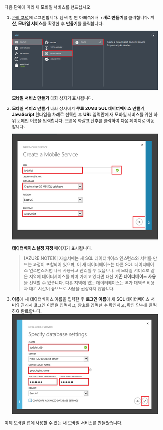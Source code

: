 

다음 단계에 따라 새 모바일 서비스를 만드십시오.

1.	[관리 포털]에 로그인합니다. 탐색 창 맨 아래쪽에서 **+새로 만들기**를 클릭합니다. **계산**, **모바일 서비스**를 확장한 후 **만들기**를 클릭합니다.

	![](./media/mobile-services-create-new-service/mobile-create.png)

	**모바일 서비스 만들기** 대화 상자가 표시됩니다.

2.	**모바일 서비스 만들기** 대화 상자에서 **무료 20MB SQL 데이터베이스 만들기**, **JavaScript** 런타임을 차례로 선택한 후 **URL** 입력란에 새 모바일 서비스를 위한 하위 도메인 이름을 입력합니다. 오른쪽 화살표 단추를 클릭하여 다음 페이지로 이동합니다.

	![](./media/mobile-services-create-new-service/mobile-create-page1.png)

	**데이터베이스 설정 지정** 페이지가 표시됩니다.
	
	>[AZURE.NOTE]이 자습서에는 새 SQL 데이터베이스 인스턴스와 서버를 만드는 과정이 포함되어 있으며, 이 새 데이터베이스는 다른 SQL 데이터베이스 인스턴스처럼 다시 사용하고 관리할 수 있습니다. 새 모바일 서비스로 같은 지역에 데이터베이스를 이미 가지고 있다면 대신 **기존 데이터베이스 사용**을 선택할 수 있습니다. 다른 지역에 있는 데이터베이스는 추가 대역폭 비용과 대기 시간이 높으므로 사용을 권장하지 않습니다.

3.	**이름**에 새 데이터베이스 이름을 입력한 후 **로그인 이름**에 새 SQL 데이터베이스 서버의 관리자 로그인 이름을 입력하고, 암호를 입력한 후 확인하고, 확인 단추를 클릭하여 완료합니다. ![](./media/mobile-services-create-new-service/mobile-create-page2.png)

이제 모바일 앱에 사용할 수 있는 새 모바일 서비스를 만들었습니다.



<!-- URLs. -->
[관리 포털]: https://manage.windowsazure.com/

<!---HONumber=62-->